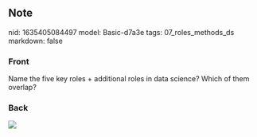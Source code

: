 ## Note
nid: 1635405084497
model: Basic-d7a3e
tags: 07_roles_methods_ds
markdown: false

### Front
Name the five key roles + additional roles in data science? Which of them overlap?

### Back
<img src="paste-fc8a87460c890921d362cc55dbdfe8c8f84b1e64.jpg">
